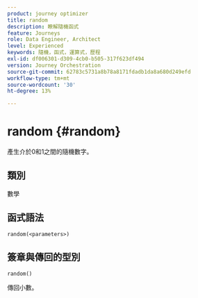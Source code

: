 ```yaml
---
product: journey optimizer
title: random
description: 瞭解隨機函式
feature: Journeys
role: Data Engineer, Architect
level: Experienced
keywords: 隨機，函式，運算式，歷程
exl-id: df006301-d309-4cb0-b505-317f623df494
version: Journey Orchestration
source-git-commit: 62783c5731a8b78a8171fdadb1da8a680d249efd
workflow-type: tm+mt
source-wordcount: '30'
ht-degree: 13%

---
```


# random {#random}

產生介於0和1之間的隨機數字。

## 類別

數學

## 函式語法

`random(<parameters>)`

## 簽章與傳回的型別

`random()`

傳回小數。
